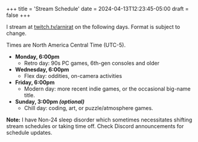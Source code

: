 +++
title = 'Stream Schedule'
date = 2024-04-13T12:23:45-05:00
draft = false
+++

I stream at [twitch.tv/arnirat](twitch.tv/arnirat) on the following days. Format is subject to change.

Times are North America Central Time (UTC-5).

* **Monday, 6:00pm**
  - Retro day: 90s PC games, 6th-gen consoles and older
* **Wednesday, 6:00pm**
  - Flex day: oddities, on-camera activities
* **Friday, 6:00pm**
  - Modern day: more recent indie games, or the occasional big-name title.
* **Sunday, 3:00pm _(optional)_**
  - Chill day: coding, art, or puzzle/atmosphere games.

**Note:** I have Non-24 sleep disorder which sometimes necessitates shifting stream schedules or taking time off. Check Discord announcements for schedule updates.